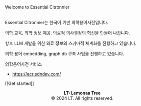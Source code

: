 Welcome to Essential Citronnier

<br>
Essential Citronnier는 한국어 기반 의학용어사전입니다.

의학 교육, 의학 정보 제공, 의료적 의사결정의 혁신을 만들어 나갑니다.

향후 LLM 개발을 위한 의료 정보의 스키마적 체계화를 진행하고 있습니다.

의학 용어 embedding, graph db 구축 사업을 진행하고 있습니다.


의학용어사전 서비스
- https://ecr.edndev.com/



[[Get started]]




<p style="text-align: center;"><strong>LT: Lemonaa Tree</strong><br>
© 2024 LT. All rights reserved.</p>